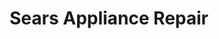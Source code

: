 ---
title: "Sears Appliance Repair"
url: /middlebury/sears-appliance-repair/
shop: department store
---